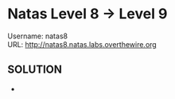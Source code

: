 # Natas Level 8 → Level 9

Username: natas8 <br>
URL:      http://natas8.natas.labs.overthewire.org

## SOLUTION

- 
